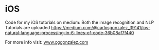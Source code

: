 # iOS
Code for my iOS tutorials on medium: Both the image recognition and NLP Tutorials are uploaded
https://medium.com/@carlosgonzalez_39141/ios-natural-language-processing-in-6-lines-of-code-36b08af7f440

For more info visit: www.cggonzalez.com

